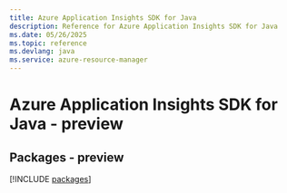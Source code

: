 ```yaml
---
title: Azure Application Insights SDK for Java
description: Reference for Azure Application Insights SDK for Java
ms.date: 05/26/2025
ms.topic: reference
ms.devlang: java
ms.service: azure-resource-manager
---
```

# Azure Application Insights SDK for Java - preview
## Packages - preview
[!INCLUDE [packages](application-insights-index.md)]